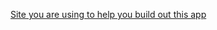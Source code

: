 [Site you are using to help you build out this app](https://www.bezkoder.com/spring-boot-react-postgresql/)
